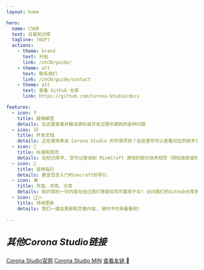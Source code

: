```yaml
---
layout: home

hero:
  name: CSKB
  text: 日冕知识库
  tagline: (WIP)
  actions:
    - theme: brand
      text: 开始
      link: /zhCN/guide/
    - theme: alt
      text: 联系我们
      link: /zhCN/guide/contact
    - theme: alt
      text: 查看 Github 仓库
      link: https://github.com/Corona-Studio/docs

features:
  - icon: ⁉️
    title: 疑难解答
    details: 在这里查看并解决游玩或开发过程中遇到的各种问题
  - icon: 🐱
    title: 开发文档
    details: 正在使用来自 Corona Studio 的开源项目？在这里你可以查看对应的技术文档. 
  - icon: 🧩
    title: 标准和规范
    details: 在知识库中, 您可以查阅到 MineCraft 游戏的部分技术规范（例如皮肤或材质）.   
  - icon: 🍰
    title: 各种指引
    details: 甚至包含入门Minecraft的导引.
  - icon: 🛠️
    title: 开放、共筑、分享
    details: 知识库的一切内容在经过我们筛查后均可展现于众! 访问我们的Github仓库来提交新内容和翻译吧!
  - icon: 🏃🏻‍➡️
    title: 持续更新
    details: 我们一直在更新和完善内容. 请时不时来看看吧!
    
---
```



<div class="VPFeatures f" style="margin-top: 1.9rem;" >
  <div  class="container f">
    <h5>
      <span style="font-size: x-large; font-weight: bold;">其他Corona Studio链接</span><br/>
    </h5>
    <div class="exlinks" style="margin-top: .8rem;">
      <a class="bitter exlink" target="_blank" href="https://corona.studio/" >Corona Studio官网</a>
      <a class="bitter exlink" target="_blank" href="https://min.corona.studio/" >Corona Studio MIN</a>
      <a class="bitter exlink" target="_blank" href="/zhCN/guide/links" >查看友链 <b class="x-icon">&#xe724;</b></a>
    </div>
  </div>
</div>